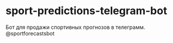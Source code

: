 # sport-predictions-telegram-bot
Бот для продажи спортивных прогнозов в телеграмм. @sportforecastsbot